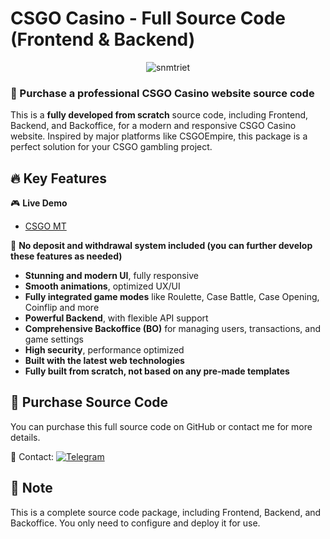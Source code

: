 # CSGO Casino - Full Source Code (Frontend & Backend)

<p align="center"> <img src="https://komarev.com/ghpvc/?username=snmtriet&label=Visitors&color=0e75b6&style=flat" alt="snmtriet" /> </p>

### 🚀 Purchase a professional CSGO Casino website source code

This is a **fully developed from scratch** source code, including Frontend, Backend, and Backoffice, for a modern and responsive CSGO Casino website. Inspired by major platforms like CSGOEmpire, this package is a perfect solution for your CSGO gambling project.

## 🔥 Key Features

🎮 **Live Demo**

- [CSGO MT](https://csgomt.vercel.app)

🚫 **No deposit and withdrawal system included (you can further develop these features as needed)**

- **Stunning and modern UI**, fully responsive
- **Smooth animations**, optimized UX/UI
- **Fully integrated game modes** like Roulette, Case Battle, Case Opening, Coinflip and more
- **Powerful Backend**, with flexible API support
- **Comprehensive Backoffice (BO)** for managing users, transactions, and game settings
- **High security**, performance optimized
- **Built with the latest web technologies**
- **Fully built from scratch, not based on any pre-made templates**

## 🛒 Purchase Source Code

You can purchase this full source code on GitHub or contact me for more details.

📩 Contact: [![Telegram](https://img.shields.io/badge/Telegram-blue?logo=telegram)](https://t.me/snmtriet)

## 📝 Note

This is a complete source code package, including Frontend, Backend, and Backoffice. You only need to configure and deploy it for use.
